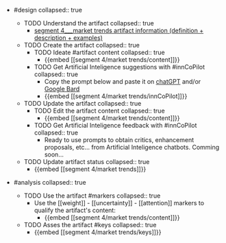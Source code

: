 
- #design
   collapsed:: true
  - TODO Understand the artifact
    collapsed:: true
    - [segment 4___market trends artifact information (definition + description + examples)](https://go.innbok.com/#/page/innBoK%2Fsegment-%28id%29%2Fmarket-trends%2Finfo)
  - TODO Create the artifact
     collapsed:: true
    - TODO Ideate #artifact content
      collapsed:: true
      - {{embed [[segment 4/market trends/content]]}}
    - TODO Get Artificial Inteligence suggestions with #innCoPilot
      collapsed:: true
      - Copy the prompt below and paste it on [chatGPT](https://chat.openai.com) and/or [Google Bard](https://bard.google.com/chat)
      - {{embed [[segment 4/market trends/innCoPilot]]}}
  - TODO Update the artifact
    collapsed:: true
    - TODO Edit the artifact content
     collapsed:: true
      - {{embed [[segment 4/market trends/content]]}}
    - TODO Get Artificial Inteligence feedback with #innCoPilot
      collapsed:: true
      - Ready to use prompts to obtain critics, enhancement proposals, etc... from Artificial Inteligence chatbots. Comming soon...
  - TODO Update artifact status
    collapsed:: true
    - {{embed [[segment 4/market trends]]}}


- #analysis
  collapsed:: true
  - TODO Use the artifact #markers
    collapsed:: true
    - Use the [[weight]] - [[uncertainty]] - [[attention]] markers to qualify the artifact's content:
      - {{embed [[segment 4/market trends/content]]}}
  - TODO Asses the artifact #keys
    collapsed:: true
    - {{embed [[segment 4/market trends/keys]]}}




